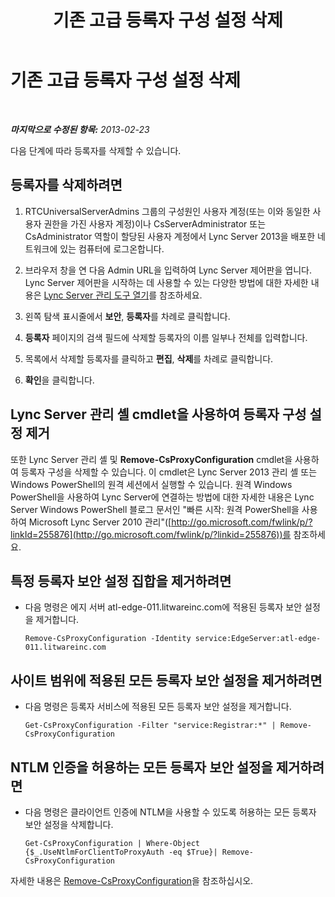 ﻿---
title: 기존 고급 등록자 구성 설정 삭제
TOCTitle: 기존 고급 등록자 구성 설정 삭제
ms:assetid: ae43cd75-cae4-4f78-b037-779a2cdb583b
ms:mtpsurl: https://technet.microsoft.com/ko-kr/library/Gg182571(v=OCS.15)
ms:contentKeyID: 49304724
ms.date: 08/10/2015
mtps_version: v=OCS.15
ms.translationtype: HT
---

# 기존 고급 등록자 구성 설정 삭제

 

_**마지막으로 수정된 항목:** 2013-02-23_

다음 단계에 따라 등록자를 삭제할 수 있습니다.

## 등록자를 삭제하려면

1.  RTCUniversalServerAdmins 그룹의 구성원인 사용자 계정(또는 이와 동일한 사용자 권한을 가진 사용자 계정)이나 CsServerAdministrator 또는 CsAdministrator 역할이 할당된 사용자 계정에서 Lync Server 2013을 배포한 네트워크에 있는 컴퓨터에 로그온합니다.

2.  브라우저 창을 연 다음 Admin URL을 입력하여 Lync Server 제어판을 엽니다. Lync Server 제어판을 시작하는 데 사용할 수 있는 다양한 방법에 대한 자세한 내용은 [Lync Server 관리 도구 열기](lync-server-2013-open-lync-server-administrative-tools.md)를 참조하세요.

3.  왼쪽 탐색 표시줄에서 **보안**, **등록자**를 차례로 클릭합니다.

4.  **등록자** 페이지의 검색 필드에 삭제할 등록자의 이름 일부나 전체를 입력합니다.

5.  목록에서 삭제할 등록자를 클릭하고 **편집**, **삭제**를 차례로 클릭합니다.

6.  **확인**을 클릭합니다.

## Lync Server 관리 셸 cmdlet을 사용하여 등록자 구성 설정 제거

또한 Lync Server 관리 셸 및 **Remove-CsProxyConfiguration** cmdlet을 사용하여 등록자 구성을 삭제할 수 있습니다. 이 cmdlet은 Lync Server 2013 관리 셸 또는 Windows PowerShell의 원격 세션에서 실행할 수 있습니다. 원격 Windows PowerShell을 사용하여 Lync Server에 연결하는 방법에 대한 자세한 내용은 Lync Server Windows PowerShell 블로그 문서인 "빠른 시작: 원격 PowerShell을 사용하여 Microsoft Lync Server 2010 관리"([http://go.microsoft.com/fwlink/p/?linkId=255876](http://go.microsoft.com/fwlink/p/?linkid=255876))를 참조하세요.

## 특정 등록자 보안 설정 집합을 제거하려면

  - 다음 명령은 에지 서버 atl-edge-011.litwareinc.com에 적용된 등록자 보안 설정을 제거합니다.
    
        Remove-CsProxyConfiguration -Identity service:EdgeServer:atl-edge-011.litwareinc.com

## 사이트 범위에 적용된 모든 등록자 보안 설정을 제거하려면

  - 다음 명령은 등록자 서비스에 적용된 모든 등록자 보안 설정을 제거합니다.
    
        Get-CsProxyConfiguration -Filter "service:Registrar:*" | Remove-CsProxyConfiguration

## NTLM 인증을 허용하는 모든 등록자 보안 설정을 제거하려면

  - 다음 명령은 클라이언트 인증에 NTLM을 사용할 수 있도록 허용하는 모든 등록자 보안 설정을 삭제합니다.
    
        Get-CsProxyConfiguration | Where-Object {$_.UseNtlmForClientToProxyAuth -eq $True}| Remove-CsProxyConfiguration

자세한 내용은 [Remove-CsProxyConfiguration](remove-csproxyconfiguration.md)을 참조하십시오.

